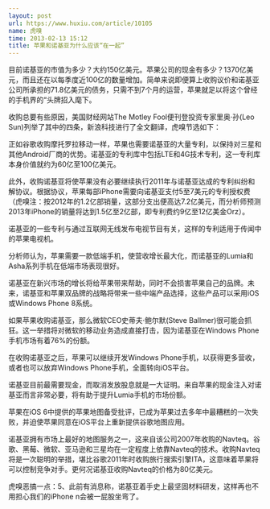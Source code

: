 ```yaml
---
layout: post
url: https://www.huxiu.com/article/10105
name: 虎嗅
time: 2013-02-13 15:12
title: 苹果和诺基亚为什么应该“在一起”
---
```

目前诺基亚的市值为多少？大约150亿美元。苹果公司的现金有多少？1370亿美元，而且还在以每季度近100亿的数量增加。简单来说即便算上收购议价和诺基亚公司所承担的71.8亿美元的债务，只需不到7个月的运营，苹果就足以将这个曾经的手机界的“头牌招入麾下。

收购总要有些原因，美国财经网站The Motley Fool便刊登投资专家里奥·孙(Leo Sun)列举了其中的四条，新浪科技进行了全文翻译，虎嗅节选如下：

正如谷歌收购摩托罗拉移动一样，苹果也需要诺基亚的大量专利，以保持对三星和其他Android厂商的优势。诺基亚的专利库中包括LTE和4G技术专利，这一专利库本身价值就约为60亿至100亿美元。

此外，收购诺基亚将使苹果没有必要继续执行2011年与诺基亚达成的专利纠纷和解协议。根据协议，苹果每部iPhone需要向诺基亚支付5至7美元的专利授权费（虎嗅注：按2012年的1.2亿部销量，这部分支出便高达7.2亿美元，而分析师预测2013年iPhone的销量将达到1.5亿至2亿部，即专利费约9亿至12亿美金Orz）。

诺基亚的一些专利与通过互联网无线发布电视节目有关，这样的专利适用于传闻中的苹果电视机。

分析师认为，苹果需要一款低端手机，使营收增长最大化，而诺基亚的Lumia和Asha系列手机在低端市场表现很好。

诺基亚在新兴市场的增长将给苹果带来帮助，同时不会损害苹果自己的品牌。未来，诺基亚和苹果双品牌的战略将带来一些中端产品选择，这些产品可以采用iOS或Windows Phone 8系统。

如果苹果收购诺基亚，那么微软CEO史蒂夫·鲍尔默(Steve Ballmer)很可能会抓狂。这一举措将对微软的移动业务造成直接打击，因为诺基亚在Windows Phone手机市场有着76%的份额。

在收购诺基亚之后，苹果可以继续开发Windows Phone手机，以获得更多营收，或者也可以放弃Windows Phone手机，全面转向iOS平台。

诺基亚目前最需要现金，而取消发放股息就是一大证明。来自苹果的现金注入对诺基亚而言非常必要，将有助于提升Lumia手机的市场份额。

苹果在iOS 6中提供的苹果地图备受批评，已成为苹果过去多年中最糟糕的一次失败，并迫使苹果同意在iOS平台上重新提供谷歌地图应用。

诺基亚拥有市场上最好的地图服务之一，这来自该公司2007年收购的Navteq。谷歌、黑莓、微软、亚马逊和三星均在一定程度上依靠Navteq的技术。收购Navteq将是一次聪明的举措，堪比谷歌2011年时收购旅行搜索引擎ITA，这意味着苹果将可以控制竞争对手。更何况诺基亚收购Navteq的价格为80亿美元。

虎嗅恶搞一点：5、此前有消息称，诺基亚着手史上最坚固材料研发，这样再也不用担心我们的iPhone n会被一屁股坐弯了。

